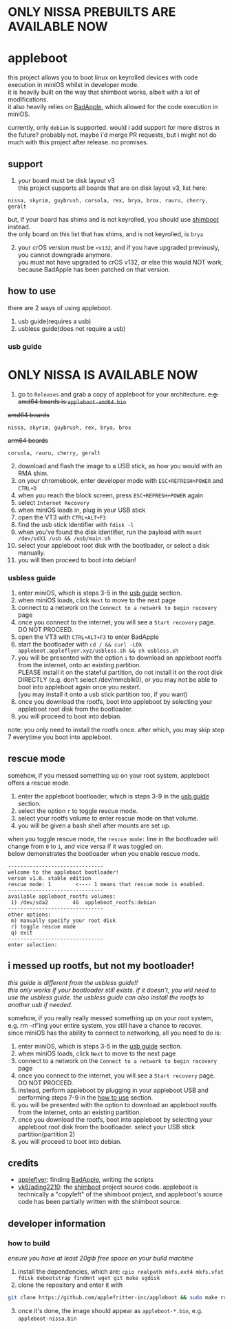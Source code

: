 # **ONLY NISSA PREBUILTS ARE AVAILABLE NOW**

# appleboot
this project allows you to boot linux on keyrolled devices with code execution in miniOS whilst in developer mode. \
it is heavily built on the way that shimboot works, albeit with a lot of modifications. \
it also heavily relies on [BadApple](https://github.com/applefritter-inc/BadApple), which allowed for the code execution in miniOS.

currently, only `debian` is supported. would i add support for more distros in the future? probably not. maybe i'd merge PR requests, but i might not do much with this project after release. no promises.

## support
1. your board must be disk layout v3 \
this project supports all boards that are on disk layout v3, list here:
```
nissa, skyrim, guybrush, corsola, rex, brya, brox, rauru, cherry, geralt
```
but, if your board has shims and is not keyrolled, you should use [shimboot](https://github.com/ading2210/shimboot) instead. \
the only board on this list that has shims, and is not keyrolled, is `brya`

2. your crOS version must be `<v132`, and if you have upgraded previously, you cannot downgrade anymore. \
you must not have upgraded to crOS v132, or else this would NOT work, because BadApple has been patched on that version.

## how to use
there are 2 ways of using appleboot.
1. usb guide(requires a usb)
2. usbless guide(does not require a usb)

### usb guide
# **ONLY NISSA IS AVAILABLE NOW**
1. go to `Releases` and grab a copy of appleboot for your architecture. ~~e.g. amd64 boards is `appleboot-amd64.bin`~~

~~amd64 boards~~
```
nissa, skyrim, guybrush, rex, brya, brox
```

~~arm64 boards~~
```
corsola, rauru, cherry, geralt
```

2. download and flash the image to a USB stick, as how you would with an RMA shim.
3. on your chromebook, enter developer mode with `ESC+REFRESH+POWER` and `CTRL+D`
4. when you reach the block screen, press `ESC+REFRESH+POWER` again
5. select `Internet Recovery`
6. when miniOS loads in, plug in your USB stick
7. open the VT3 with `CTRL+ALT+F3`
8. find the usb stick identifier with `fdisk -l`
9. when you've found the disk identifier, run the payload with `mount /dev/sdX1 /usb && /usb/main.sh` 
10. select your appleboot root disk with the bootloader, or select a disk manually.
11. you will then proceed to boot into debian!

### usbless guide
1. enter miniOS, which is steps 3-5 in the [usb guide](#usb-guide) section.
2. when miniOS loads, click `Next` to move to the next page
3. connect to a network on the `Connect to a network to begin recovery` page
4. once you connect to the internet, you will see a `Start recovery` page. DO NOT PROCEED.
5. open the VT3 with `CTRL+ALT+F3` to enter BadApple
6. start the bootloader with `cd / && curl -LOk appleboot.appleflyer.xyz/usbless.sh && sh usbless.sh`
7. you will be presented with the option `i` to download an appleboot rootfs from the internet, onto an existing partition. \
PLEASE install it on the stateful partition, do not install it on the root disk DIRECTLY (e.g. don't select /dev/mmcblk0), or you may not be able to boot into appleboot again once you restart. \
(you may install it onto a usb stick partition too, if you want)
8. once you download the rootfs, boot into appleboot by selecting your appleboot root disk from the bootloader.
9. you will proceed to boot into debian.

note: you only need to install the rootfs once. after which, you may skip step 7 everytime you boot into appleboot.

## rescue mode
somehow, if you messed something up on your root system, appleboot offers a rescue mode.
1. enter the appleboot bootloader, which is steps 3-9 in the [usb guide](#usb-guide) section.
2. select the option `r` to toggle rescue mode.
3. select your rootfs volume to enter rescue mode on that volume.
4. you will be given a bash shell after mounts are set up.

when you toggle rescue mode, the `rescue mode:` line in the bootloader will change from `0` to `1`, and vice versa if it was toggled on. \
below demonstrates the bootloader when you enable rescue mode.

```
-------------------------------
welcome to the appleboot bootloader!
verson v1.0. stable edition
rescue mode: 1        <---- 1 means that rescue mode is enabled.
-------------------------------
available appleboot_rootfs volumes:
 1) /dev/sda2        4G  appleboot_rootfs:debian
-------------------------------
other options:
 m) manually specify your root disk
 r) toggle rescue mode
 q) exit
-------------------------------
enter selection:
```

## i messed up rootfs, but not my bootloader!
*this guide is different from the usbless guide!!* \
*this only works if your bootloader still exists. if it doesn't, you will need to use the usbless guide. the usbless guide can also install the rootfs to another usb if needed.*

somehow, if you really really messed something up on your root system, e.g. rm -rf'ing your entire system, you still have a chance to recover. \
since miniOS has the ability to connect to networking, all you need to do is:

1. enter miniOS, which is steps 3-5 in the [usb guide](#usb-guide) section.
2. when miniOS loads, click `Next` to move to the next page
3. connect to a network on the `Connect to a network to begin recovery` page
4. once you connect to the internet, you will see a `Start recovery` page. DO NOT PROCEED.
5. instead, perform appleboot by plugging in your appleboot USB and performing steps 7-9 in the [how to use](#how-to-use) section.
6. you will be presented with the option to download an appleboot rootfs from the internet, onto an existing partition.
7. once you download the rootfs, boot into appleboot by selecting your appleboot root disk from the bootloader. select your USB stick partition(partition 2)
8. you will proceed to boot into debian.

## credits
- [appleflyer](https://github.com/appleflyerv3): finding [BadApple](https://github.com/applefritter-inc/BadApple), writing the scripts
- [vk6/ading2210](https://github.com/ading2210/): the [shimboot](https://github.com/ading2210/shimboot) project source code. appleboot is technically a "copyleft" of the shimboot project, and appleboot's source code has been partially written with the shimboot source.

## developer information

### how to build
*ensure you have at least 20gib free space on your build machine*

1. install the dependencies, which are: `cpio realpath mkfs.ext4 mkfs.vfat fdisk debootstrap findmnt wget git make sgdisk`
2. clone the repository and enter it with
```sh
git clone https://github.com/applefritter-inc/appleboot && sudo make run BOARD=<board>
```
3. once it's done, the image should appear as `appleboot-*.bin`, e.g. `appleboot-nissa.bin`
